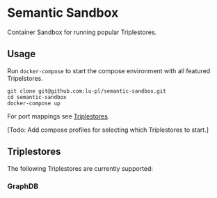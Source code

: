 # Semantic Sandbox

Container Sandbox for running popular Triplestores.

## Usage
Run `docker-compose` to start the compose environment with all featured Tripelstores.  

```shell
git clone git@github.com:lu-pl/semantic-sandbox.git
cd semantic-sandbox
docker-compose up
```

For port mappings see [Triplestores](https://github.com/lu-pl/semantic-sandbox?tab=readme-ov-file#triplestores).

[Todo: Add compose profiles for selecting which Triplestores to start.]

## Triplestores

The following Triplestores are currently supported:

### GraphDB
